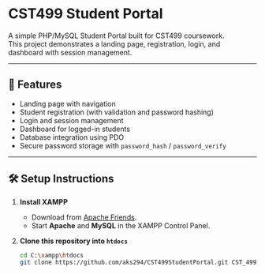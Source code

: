 # CST499 Student Portal

A simple PHP/MySQL Student Portal built for CST499 coursework.  
This project demonstrates a landing page, registration, login, and dashboard with session management.

---

## 🚀 Features
- Landing page with navigation
- Student registration (with validation and password hashing)
- Login and session management
- Dashboard for logged-in students
- Database integration using PDO
- Secure password storage with `password_hash` / `password_verify`

---

## 🛠️ Setup Instructions

1. **Install XAMPP**
   - Download from [Apache Friends](https://www.apachefriends.org/download.html).
   - Start **Apache** and **MySQL** in the XAMPP Control Panel.

2. **Clone this repository into `htdocs`**
   ```bash
   cd C:\xampp\htdocs
   git clone https://github.com/aks294/CST499StudentPortal.git CST_499Project
